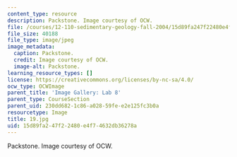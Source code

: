 ```yaml
---
content_type: resource
description: Packstone. Image courtesy of OCW.
file: /courses/12-110-sedimentary-geology-fall-2004/15d89fa247f22480e4f74632db36278a_19.jpg
file_size: 40188
file_type: image/jpeg
image_metadata:
  caption: Packstone.
  credit: Image courtesy of OCW.
  image-alt: Packstone.
learning_resource_types: []
license: https://creativecommons.org/licenses/by-nc-sa/4.0/
ocw_type: OCWImage
parent_title: 'Image Gallery: Lab 8'
parent_type: CourseSection
parent_uid: 230dd682-1c86-a028-59fe-e2e125fc3b0a
resourcetype: Image
title: 19.jpg
uid: 15d89fa2-47f2-2480-e4f7-4632db36278a
---
```

Packstone. Image courtesy of OCW.
